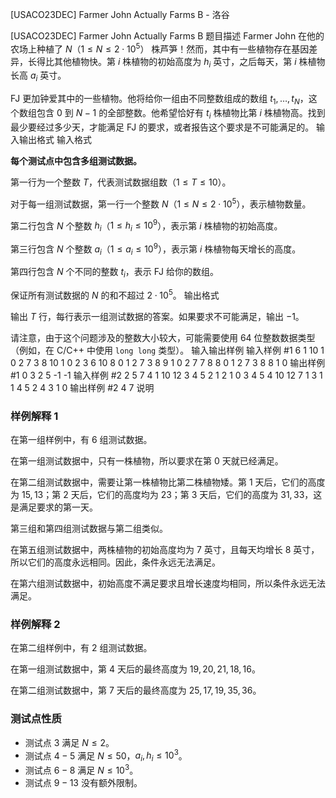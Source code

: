 



[USACO23DEC] Farmer John Actually Farms B - 洛谷














[USACO23DEC] Farmer John Actually Farms B
题目描述
Farmer John 在他的农场上种植了 $N$（$1 \leq N \leq 2\cdot 10^5$） 株芦笋！然而，其中有一些植物存在基因差异，长得比其他植物快。第 $i$ 株植物的初始高度为 $h_i$ 英寸，之后每天，第 $i$ 株植物长高 $a_i$ 英寸。

FJ 更加钟爱其中的一些植物。他将给你一组由不同整数组成的数组 $t_1,\dots,t_N$，这个数组包含 $0$ 到 $N-1$ 的全部整数。他希望恰好有 $t_i$ 株植物比第 $i$ 株植物高。找到最少要经过多少天，才能满足 FJ 的要求，或者报告这个要求是不可能满足的。
输入输出格式
输入格式

**每个测试点中包含多组测试数据。**

第一行为一个整数 $T$，代表测试数据组数（$1 \leq T \leq 10$）。

对于每一组测试数据，第一行一个整数 $N$（$1 \leq N \leq 2\cdot 10^5$），表示植物数量。

第二行包含 $N$ 个整数 $h_i$（$1 \leq h_i \leq 10^9$），表示第 $i$ 株植物的初始高度。

第三行包含 $N$ 个整数 $a_i$（$1 \leq a_i \leq 10^9$），表示第 $i$ 株植物每天增长的高度。

第四行包含 $N$ 个不同的整数 $t_i$，表示 FJ 给你的数组。

保证所有测试数据的 $N$ 的和不超过 $2\cdot 10^5$。
输出格式

输出 $T$ 行，每行表示一组测试数据的答案。如果要求不可能满足，输出 $-1$。

请注意，由于这个问题涉及的整数大小较大，可能需要使用 64 位整数数据类型（例如，在 C/C++ 中使用 `long long` 类型）。
输入输出样例
输入样例 #1
6
1
10
1
0
2
7 3
8 10
1 0
2
3 6
10 8
0 1
2
7 3
8 9
1 0
2
7 7
8 8
0 1
2
7 3
8 8
1 0
输出样例 #1
0
3
2
5
-1
-1
输入样例 #2
2
5
7 4 1 10 12
3 4 5 2 1
2 1 0 3 4
5
4 10 12 7 1
3 1 1 4 5
2 4 3 1 0
输出样例 #2
4
7
说明
### 样例解释 1

在第一组样例中，有 $6$ 组测试数据。

在第一组测试数据中，只有一株植物，所以要求在第 $0$ 天就已经满足。

在第二组测试数据中，需要让第一株植物比第二株植物矮。第   $1$ 天后，它们的高度为 $15,13$；第 $2$ 天后，它们的高度均为 $23$；第 $3$ 天后，它们的高度为 $31,33$，这是满足要求的第一天。

第三组和第四组测试数据与第二组类似。

在第五组测试数据中，两株植物的初始高度均为 $7$ 英寸，且每天均增长 $8$ 英寸，所以它们的高度永远相同。因此，条件永远无法满足。

在第六组测试数据中，初始高度不满足要求且增长速度均相同，所以条件永远无法满足。

### 样例解释 2

在第二组样例中，有 $2$ 组测试数据。

在第一组测试数据中，第 $4$ 天后的最终高度为 $19, 20, 21, 18, 16$。

在第二组测试数据中，第 $7$ 天后的最终高度为 $25, 17, 19, 35, 36$。

### 测试点性质

- 测试点 $3$ 满足 $N \le 2$。
- 测试点 $4-5$ 满足 $N \le 50$，$a_i, h_i \le 10^3$。
- 测试点 $6-8$ 满足 $N \le 10^3$。
- 测试点 $9-13$ 没有额外限制。






